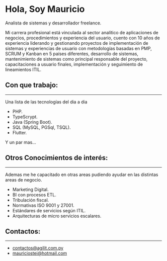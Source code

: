 # Hola, Soy Mauricio

Analista de sistemas y desarrollador freelance.

Mi carrera profesional está vinculada al sector analítico de aplicaciones de negocios, procedimientos y experiencia del usuario, cuento con 10 años de experiencia liderando y gestionando proyectos de implementación de sistemas y experiencias de usuario con metodologías basadas en PMP, SCRUM y Kanban en 5 países diferentes, desarrollo de sistemas, mantenimiento de sistemas como principal responsable del proyecto, capacitaciones a usuario finales, implementación y seguimiento de lineamientos ITIL.

## Con que trabajo:
***
Una lista de las tecnologías del dia a dia
* PHP.
* TypeScrypt.
* Java (Spring Boot).
* SQL (MySQL, PGSql, TSQL).
* Flutter.

Y un par mas...

## Otros Conocimientos de interés:
***
Ademas me he capacitado en otras areas pudiendo ayudar en las distintas areas de negocio.
* Marketing Digital.
* BI con procesos ETL.
* Tribulación fiscal.
* Normativas ISO 9001 y 27001.
* Estándares de servicios según ITIL.
* Arquitecturas de micro servicios escalares.

## Contactos:
***
* contactos@agilit.com.py
* mauriciostei@hotmail.com